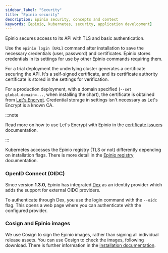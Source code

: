 ```yaml
---
sidebar_label: "Security"
title: "Epinio security"
description: Epinio security, concepts and context
keywords: [epinio, kubernetes, security, application development]
---
```


<head>
  <link rel="canonical" href="https://docs.epinio.io/explanations/security"/>
</head>

Epinio secures access to its API with TLS and basic authentication.

Use the `epinio login [URL]` command after installation to save the necessary credentials (user, password) and certificates.
Epinio stores credentials in its settings for use by other Epinio commands requiring them.

For a trial deployment the underlying cluster generates a certificate securing the API.
It's a self-signed certificate, and its certificate authority certificate is stored in the settings for verification.

For a production deployment,
with a domain specified (`--set global.domain=...`,
when installing the chart),
the certificate is obtained from [Let's Encrypt](https://letsencrypt.org/).
Credential storage in settings isn't necessary as Let's Encrypt is a known CA.

:::note

Read more on how to use Let's Encrypt with Epinio in the [certificate issuers](../howtos/other/certificate_issuers.md) documentation.

:::

Kubernetes accesses the Epinio registry (TLS or not) differently depending on installation flags.
There is more detail in the [Epinio registry](../explanations/advanced.md#container-registry) documentation.

### OpenID Connect (OIDC)

Since version **1.3.0**, Epinio has integrated [Dex](https://dexidp.io/)
as an identity provider which adds the support for external OIDC providers.

To authenticate through Dex, you use the login command with the `--oidc` flag.
This opens a web page where you can authenticate with the configured provider.

### Cosign and Epinio images

We use Cosign to sign the Epinio images, rather than signing all individual release assets.
You can use Cosign to check the images, following download.
There is further information in the [installation documentation](https://docs.epinio.io/installation/install_epinio_cli#verify-file-checksum-signature).
